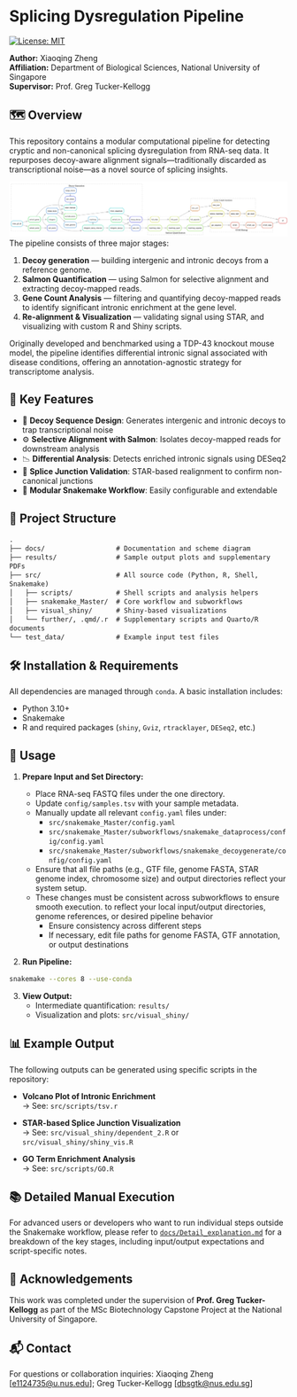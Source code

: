 # Splicing Dysregulation Pipeline
[![License: MIT](https://img.shields.io/badge/License-MIT-yellow.svg)](https://opensource.org/licenses/MIT)

**Author:** Xiaoqing Zheng  
**Affiliation:** Department of Biological Sciences, National University of Singapore  
**Supervisor:** Prof. Greg Tucker-Kellogg

## 🗺️ Overview

This repository contains a modular computational pipeline for detecting cryptic and non-canonical splicing dysregulation from RNA-seq data. It repurposes decoy-aware alignment signals—traditionally discarded as transcriptional noise—as a novel source of splicing insights.

![whole workflow for main strucutre](./master_flow.png)
The pipeline consists of three major stages:
1. **Decoy generation** — building intergenic and intronic decoys from a reference genome.
2. **Salmon Quantification** — using Salmon for selective alignment and extracting decoy-mapped reads.
3. **Gene Count Analysis** — filtering and quantifying decoy-mapped reads to identify significant intronic enrichment at the gene level.
4. **Re-alignment & Visualization** — validating signal using STAR, and visualizing with custom R and Shiny scripts.

Originally developed and benchmarked using a TDP-43 knockout mouse model, the pipeline identifies differential intronic signal associated with disease conditions, offering an annotation-agnostic strategy for transcriptome analysis.

## 🔬 Key Features
- 🧬 **Decoy Sequence Design**: Generates intergenic and intronic decoys to trap transcriptional noise
- ⚙️ **Selective Alignment with Salmon**: Isolates decoy-mapped reads for downstream analysis
- 📉 **Differential Analysis**: Detects enriched intronic signals using DESeq2
- 🧠 **Splice Junction Validation**: STAR-based realignment to confirm non-canonical junctions
- 🧰 **Modular Snakemake Workflow**: Easily configurable and extendable

## 📁 Project Structure

```
.
├── docs/                  # Documentation and scheme diagram
├── results/               # Sample output plots and supplementary PDFs
├── src/                   # All source code (Python, R, Shell, Snakemake)
│   ├── scripts/           # Shell scripts and analysis helpers
│   ├── snakemake_Master/  # Core workflow and subworkflows
│   ├── visual_shiny/      # Shiny-based visualizations
│   └── further/, .qmd/.r  # Supplementary scripts and Quarto/R documents
└── test_data/             # Example input test files
```

## 🛠️ Installation & Requirements

All dependencies are managed through `conda`. A basic installation includes:
- Python 3.10+
- Snakemake
- R and required packages (`shiny`, `Gviz`, `rtracklayer`, `DESeq2`, etc.)

## 🚀 Usage

1. **Prepare Input and Set Directory:**
   - Place RNA-seq FASTQ files under the one directory.
   - Update `config/samples.tsv` with your sample metadata.
   - Manually update all relevant `config.yaml` files under:
     - `src/snakemake_Master/config.yaml`
     - `src/snakemake_Master/subworkflows/snakemake_dataprocess/config/config.yaml`
     - `src/snakemake_Master/subworkflows/snakemake_decoygenerate/config/config.yaml`
   - Ensure that all file paths (e.g., GTF file, genome FASTA, STAR genome index, chromosome size) and output directories reflect your system setup.
   - These changes must be consistent across subworkflows to ensure smooth execution.
 to reflect your local input/output directories, genome references, or desired pipeline behavior
     - Ensure consistency across different steps
     - If necessary, edit file paths for genome FASTA, GTF annotation, or output destinations

2. **Run Pipeline:**
```bash
snakemake --cores 8 --use-conda
```

3. **View Output:**
   - Intermediate quantification: `results/`
   - Visualization and plots: `src/visual_shiny/`

## 📊 Example Output

The following outputs can be generated using specific scripts in the repository:

- **Volcano Plot of Intronic Enrichment**  
  → See: `src/scripts/tsv.r`

- **STAR-based Splice Junction Visualization**  
  → See: `src/visual_shiny/dependent_2.R` or `src/visual_shiny/shiny_vis.R`

- **GO Term Enrichment Analysis**  
  → See: `src/scripts/GO.R`
  
## 📚 Detailed Manual Execution

For advanced users or developers who want to run individual steps outside the Snakemake workflow, please refer to [`docs/Detail_explanation.md`](docs/Detail_explanation.md) for a breakdown of the key stages, including input/output expectations and script-specific notes.

## 🙏 Acknowledgements

This work was completed under the supervision of **Prof. Greg Tucker-Kellogg** as part of the MSc Biotechnology Capstone Project at the National University of Singapore.

## 📬 Contact
For questions or collaboration inquiries:
Xiaoqing Zheng [e1124735@u.nus.edu]; Greg Tucker-Kellogg [dbsgtk@nus.edu.sg]
